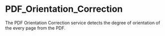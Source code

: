 # PDF_Orientation_Correction
The PDF Orientation Correction service detects the degree of orientation of the every page from the PDF.

